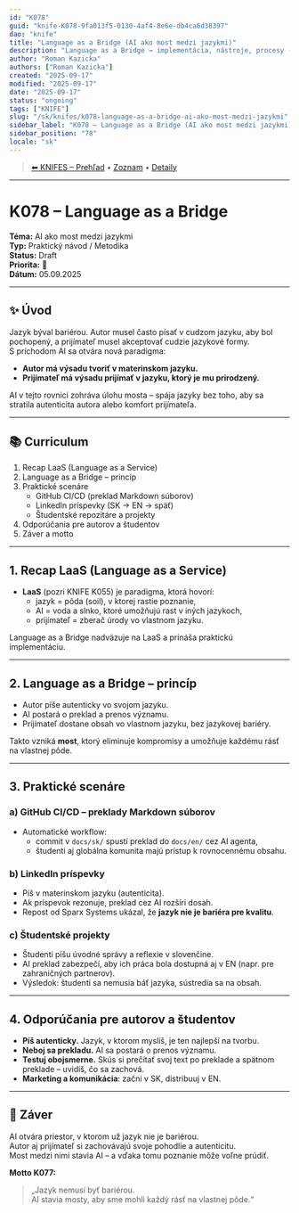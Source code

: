 ```yaml
---
id: "K078"
guid: "knife-K078-9fa013f5-0130-4af4-8e6e-db4ca6d38397"
dao: "knife"
title: "Language as a Bridge (AI ako most medzi jazykmi)"
description: "Language as a Bridge → implementácia, nástroje, procesy (ako)."
author: "Roman Kazicka"
authors: ["Roman Kazicka"]
created: "2025-09-17"
modified: "2025-09-17"
date: "2025-09-17"
status: "ongoing"
tags: ["KNIFE"]
slug: "/sk/knifes/k078-language-as-a-bridge-ai-ako-most-medzi-jazykmi"
sidebar_label: "K078 – Language as a Bridge (AI ako most medzi jazykmi)"
sidebar_position: "78"
locale: "sk"
---
```

<!-- body:start -->

<!-- nav:knifes -->
> [⬅ KNIFES – Prehľad](/sk/knifes/knifesOverview.md) • [Zoznam](../KNIFE_Overview_List.md) • [Detaily](../KNIFE_Overview_Details.md)
---

# K078 – Language as a Bridge  
**Téma:** AI ako most medzi jazykmi  
**Typ:** Praktický návod / Metodika  
**Status:** Draft  
**Priorita:** 🎯  
**Dátum:** 05.09.2025  

---

## ✨ Úvod
Jazyk býval bariérou. Autor musel často písať v cudzom jazyku, aby bol pochopený, a prijímateľ musel akceptovať cudzie jazykové formy.  
S príchodom AI sa otvára nová paradigma:  
- **Autor má výsadu tvoriť v materinskom jazyku.**  
- **Prijímateľ má výsadu prijímať v jazyku, ktorý je mu prirodzený.**  

AI v tejto rovnici zohráva úlohu mosta – spája jazyky bez toho, aby sa stratila autenticita autora alebo komfort prijímateľa.  

---

## 📚 Curriculum
1. Recap LaaS (Language as a Service)  
2. Language as a Bridge – princíp  
3. Praktické scenáre  
   - GitHub CI/CD (preklad Markdown súborov)  
   - LinkedIn príspevky (SK → EN → späť)  
   - Študentské repozitáre a projekty  
4. Odporúčania pre autorov a študentov  
5. Záver a motto  

---

## 1. Recap LaaS (Language as a Service)
- **LaaS** (pozri KNIFE K055) je paradigma, ktorá hovorí:  
  - jazyk = pôda (soil), v ktorej rastie poznanie,  
  - AI = voda a slnko, ktoré umožňujú rast v iných jazykoch,  
  - prijímateľ = zberač úrody vo vlastnom jazyku.  

Language as a Bridge nadväzuje na LaaS a prináša praktickú implementáciu.

---

## 2. Language as a Bridge – princíp
- Autor píše autenticky vo svojom jazyku.  
- AI postará o preklad a prenos významu.  
- Prijímateľ dostane obsah vo vlastnom jazyku, bez jazykovej bariéry.  

Takto vzniká **most**, ktorý eliminuje kompromisy a umožňuje každému rásť na vlastnej pôde.

---

## 3. Praktické scenáre

### a) GitHub CI/CD – preklady Markdown súborov
- Automatické workflow:  
  - commit v `docs/sk/` spustí preklad do `docs/en/` cez AI agenta,  
  - študenti aj globálna komunita majú prístup k rovnocennému obsahu.  

### b) LinkedIn príspevky
- Píš v materinskom jazyku (autenticita).  
- Ak príspevok rezonuje, preklad cez AI rozšíri dosah.  
- Repost od Sparx Systems ukázal, že **jazyk nie je bariéra pre kvalitu**.  

### c) Študentské projekty
- Študenti píšu úvodné správy a reflexie v slovenčine.  
- AI preklad zabezpečí, aby ich práca bola dostupná aj v EN (napr. pre zahraničných partnerov).  
- Výsledok: študenti sa nemusia báť jazyka, sústredia sa na obsah.  

---

## 4. Odporúčania pre autorov a študentov
- **Píš autenticky.** Jazyk, v ktorom myslíš, je ten najlepší na tvorbu.  
- **Neboj sa prekladu.** AI sa postará o prenos významu.  
- **Testuj obojsmerne.** Skús si prečítať svoj text po preklade a spätnom preklade – uvidíš, čo sa zachová.  
- **Marketing a komunikácia**: začni v SK, distribuuj v EN.  

---

## 📝 Záver
AI otvára priestor, v ktorom už jazyk nie je bariérou.  
Autor aj prijímateľ si zachovávajú svoje pohodlie a autenticitu.  
Most medzi nimi stavia AI – a vďaka tomu poznanie môže voľne prúdiť.  

**Motto K077:**  
> „Jazyk nemusí byť bariérou.  
> AI stavia mosty, aby sme mohli každý rásť na vlastnej pôde.“  